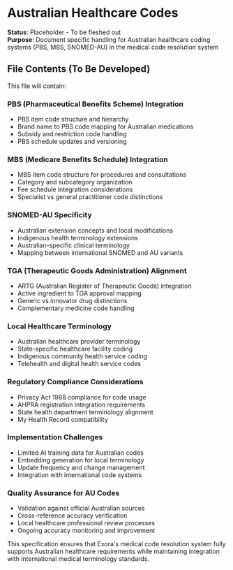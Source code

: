 # Australian Healthcare Codes

**Status**: Placeholder - To be fleshed out  
**Purpose**: Document specific handling for Australian healthcare coding systems (PBS, MBS, SNOMED-AU) in the medical code resolution system

## File Contents (To Be Developed)

This file will contain:

### PBS (Pharmaceutical Benefits Scheme) Integration
- PBS item code structure and hierarchy
- Brand name to PBS code mapping for Australian medications
- Subsidy and restriction code handling
- PBS schedule updates and versioning

### MBS (Medicare Benefits Schedule) Integration
- MBS item code structure for procedures and consultations
- Category and subcategory organization
- Fee schedule integration considerations
- Specialist vs general practitioner code distinctions

### SNOMED-AU Specificity
- Australian extension concepts and local modifications
- Indigenous health terminology extensions
- Australian-specific clinical terminology
- Mapping between international SNOMED and AU variants

### TGA (Therapeutic Goods Administration) Alignment
- ARTG (Australian Register of Therapeutic Goods) integration
- Active ingredient to TGA approval mapping
- Generic vs innovator drug distinctions
- Complementary medicine code handling

### Local Healthcare Terminology
- Australian healthcare provider terminology
- State-specific healthcare facility coding
- Indigenous community health service coding
- Telehealth and digital health service codes

### Regulatory Compliance Considerations
- Privacy Act 1988 compliance for code usage
- AHPRA registration integration requirements
- State health department terminology alignment
- My Health Record compatibility

### Implementation Challenges
- Limited AI training data for Australian codes
- Embedding generation for local terminology
- Update frequency and change management
- Integration with international code systems

### Quality Assurance for AU Codes
- Validation against official Australian sources
- Cross-reference accuracy verification
- Local healthcare professional review processes
- Ongoing accuracy monitoring and improvement

This specification ensures that Exora's medical code resolution system fully supports Australian healthcare requirements while maintaining integration with international medical terminology standards.